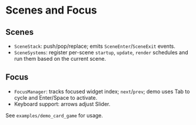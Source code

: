# Scenes and Focus

## Scenes
- `SceneStack`: push/pop/replace; emits `SceneEnter`/`SceneExit` events.
- `SceneSystems`: register per-scene `startup`, `update`, `render` schedules and run them based on the current scene.

## Focus
- `FocusManager`: tracks focused widget index; `next`/`prev`; demo uses Tab to cycle and Enter/Space to activate.
- Keyboard support: arrows adjust Slider.

See `examples/demo_card_game` for usage.
